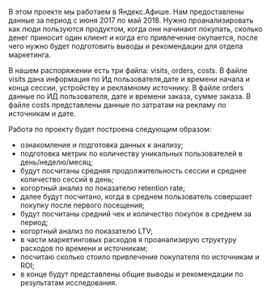 
В этом проекте мы работаем в Яндекс.Афише. Нам предоставлены данные за период с июня 2017 по май 2018. Нужно проанализировать как люди пользуются продуктом, когда они начинают покупать, сколько денег приносит один клиент и когда его привлечение окупается, после чего нужно будет подготовить выводы и рекомендации для отдела маркетинга.

В нашем распоряжении есть три файла: visits, orders, costs. В файле visits дана информация по Ид пользователя,дате и времени начала и конца сессии, устройству и рекламному источнику. В файле orders данные по ИД пользователя, дате и времени заказа, сумме заказа. В файле costs представлены данные по затратам на рекламу по источникам и дате.

Работа по проекту будет построена следующим образом:

- ознакомление и подготовка данных к анализу;
- подготовка метрик по количеству уникальных пользователей в день/неделю/месяц;
- будут посчитаны средняя продолжительность сессии и среднее количество сессий в день;
- когортный анализ по показателю retention rate;
- далее будут посчитано, когда в среднем пользователь совершает покупку после первого посещения;
- будут посчитаны средний чек и количество покупок в среднем за период;
- когортный анализ по показателю LTV;
- в части маркетинговых расходов я проанализирую структуру расходов по времени и источникам;
- посчитаю сколько стоило привлечение покупателя по источникам и ROI;
- в конце будут представлены общие выводы и рекомендации по результатам исследования.
